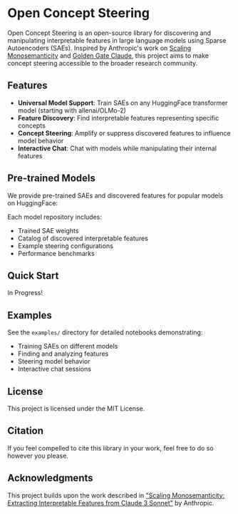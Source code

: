 # Open Concept Steering

Open Concept Steering is an open-source library for discovering and manipulating interpretable features in large language models using Sparse Autoencoders (SAEs). Inspired by Anthropic's work on [Scaling Monosemanticity](https://transformer-circuits.pub/2024/scaling-monosemanticity/) and [Golden Gate Claude](https://www.anthropic.com/news/golden-gate-claude), this project aims to make concept steering accessible to the broader research community.

## Features

- **Universal Model Support**: Train SAEs on any HuggingFace transformer model (starting with allenai/OLMo-2)
- **Feature Discovery**: Find interpretable features representing specific concepts
- **Concept Steering**: Amplify or suppress discovered features to influence model behavior
- **Interactive Chat**: Chat with models while manipulating their internal features

## Pre-trained Models

We provide pre-trained SAEs and discovered features for popular models on HuggingFace:

Each model repository includes:
- Trained SAE weights
- Catalog of discovered interpretable features
- Example steering configurations
- Performance benchmarks


## Quick Start

In Progress!

## Examples

See the `examples/` directory for detailed notebooks demonstrating:
- Training SAEs on different models
- Finding and analyzing features
- Steering model behavior
- Interactive chat sessions

## License

This project is licensed under the MIT License.

## Citation

If you feel compelled to cite this library in your work, feel free to do so however you please.

## Acknowledgments

This project builds upon the work described in ["Scaling Monosemanticity: Extracting Interpretable Features from Claude 3 Sonnet"](https://transformer-circuits.pub/2024/scaling-monosemanticity/) by Anthropic.
